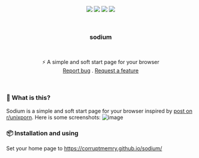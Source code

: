<p align="center">
<img src="https://img.shields.io/github/contributors/corruptmemry/sodium.svg?style=for-the-badge"/>
<img src="https://img.shields.io/github/forks/corruptmemry/sodium.svg?style=for-the-badge"/>
<img src="https://img.shields.io/github/stars/corruptmemry/sodium.svg?style=for-the-badge"/>
<img src="https://img.shields.io/github/issues/corruptmemry/sodium.svg?style=for-the-badge"/>
</p>
<br />
  <h3 align="center">sodium</h3>
  <br />
  <p align="center">
  ⚡ A simple and soft start page for your browser 
  <br />
  <a href="https://github.com/corruptmemry/sodium/issues">Report bug</a>
  .
  <a href="https://github.com/corruptmemry/sodium/issues">Request a feature</a>
  </p>
<br />

### 🤔 What is this?
Sodium is a simple and soft start page for your browser inspired by <a href="https://www.reddit.com/r/unixporn/comments/o1xism/herbstluftwm_plants/">post on r/unixporn</a>. Here is some screenshots: ![image](https://user-images.githubusercontent.com/88046785/161989571-5f7904df-3625-43ee-bd1c-c4305efbbc35.png)

### 📦 Installation and using
Set your home page to https://corruptmemry.github.io/sodium/
